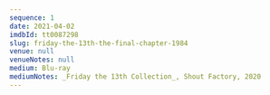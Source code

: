 ```yaml
---
sequence: 1
date: 2021-04-02
imdbId: tt0087298
slug: friday-the-13th-the-final-chapter-1984
venue: null
venueNotes: null
medium: Blu-ray
mediumNotes: _Friday the 13th Collection_, Shout Factory, 2020
---
```


